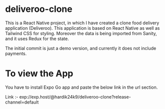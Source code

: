 # deliveroo-clone

This is a React Native project, in which I have created a clone food delivery application (Deliveroo). This application is based on React Native as well as Tailwind CSS for styling. Moreover the data is being imported from Sanity, and it uses Redux for the state.

The initial commit is just a demo version, and currently it does not include payments.

# To view the App

You have to install Expo Go app and paste the below link in the url section.

Link :- exp://exp.host/@hardik24k9/deliveroo-clone?release-channel=default



